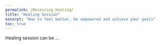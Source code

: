 ```yaml
---
permalink: /Receiving_Healing/
title: "Healing Session"
excerpt: "How to feel better, be empowered and achieve your goals"
toc: true
---
```


Healing session can be ...
